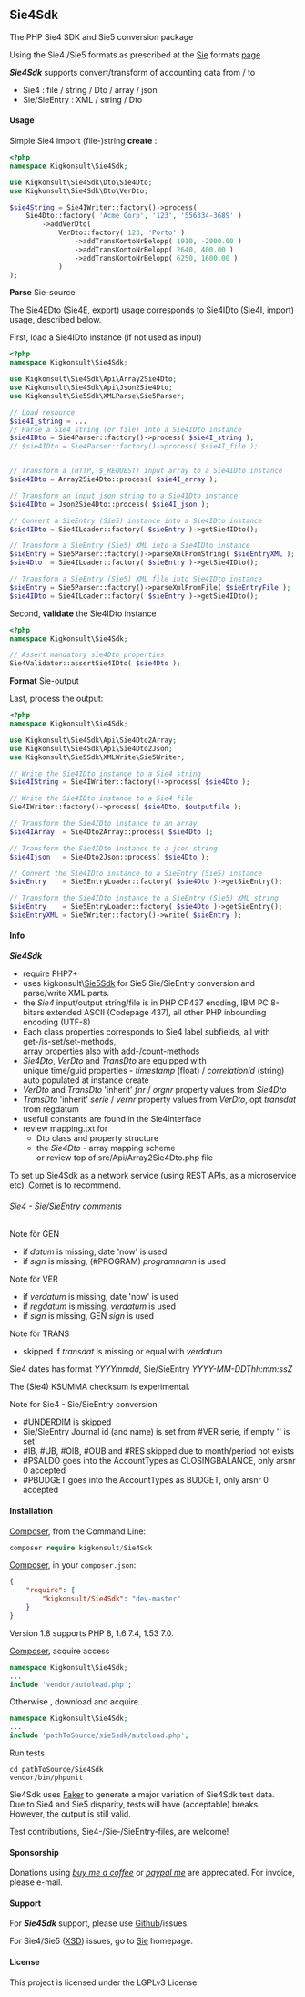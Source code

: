 ## Sie4Sdk

The PHP Sie4 SDK and Sie5 conversion package

Using the Sie4 /Sie5 formats as prescribed at the [Sie] formats [page]

__*Sie4Sdk*__ supports convert/transform of accounting data from / to
- Sie4 : file / string / Dto / array / json
- Sie/SieEntry : XML / string / Dto


#### Usage

Simple Sie4 import (file-)string __create__ :
```php
<?php
namespace Kigkonsult\Sie4Sdk;

use Kigkonsult\Sie4Sdk\Dto\Sie4Dto;
use Kigkonsult\Sie4Sdk\Dto\VerDto;

$sie4String = Sie4IWriter::factory()->process(
    Sie4Dto::factory( 'Acme Corp', '123', '556334-3689' )
        ->addVerDto(
            VerDto::factory( 123, 'Porto' )
                ->addTransKontoNrBelopp( 1910, -2000.00 )
                ->addTransKontoNrBelopp( 2640, 400.00 )
                ->addTransKontoNrBelopp( 6250, 1600.00 )
            )
);
```

__Parse__ Sie-source

The Sie4EDto (Sie4E, export) usage corresponds to Sie4IDto (Sie4I, import) usage, described below. 

First, load a Sie4IDto instance (if not used as input)

```php
<?php
namespace Kigkonsult\Sie4Sdk;

use Kigkonsult\Sie4Sdk\Api\Array2Sie4Dto;
use Kigkonsult\Sie4Sdk\Api\Json2Sie4Dto;
use Kigkonsult\Sie5Sdk\XMLParse\Sie5Parser;

// Load resource
$sie4I_string = ...
// Parse a Sie4 string (or file) into a Sie4IDto instance
$sie4IDto = Sie4Parser::factory()->process( $sie4I_string );
// $sie4IDto = Sie4Parser::factory()->process( $sie4I_file );


// Transform a (HTTP, $_REQUEST) input array to a Sie4IDto instance
$sie4IDto = Array2Sie4Dto::process( $sie4I_array );

// Transform an input json string to a Sie4IDto instance
$sie4IDto = Json2Sie4Dto::process( $sie4I_json );

// Convert a SieEntry (Sie5) instance into a Sie4IDto instance
$sie4IDto = Sie4ILoader::factory( $sieEntry )->getSie4IDto();

// Transform a SieEntry (Sie5) XML into a Sie4IDto instance
$sieEntry = Sie5Parser::factory()->parseXmlFromString( $sieEntryXML );
$sie4Dto  = Sie4ILoader::factory( $sieEntry )->getSie4IDto();

// Transform a SieEntry (Sie5) XML file into Sie4IDto instance
$sieEntry = Sie5Parser::factory()->parseXmlFromFile( $sieEntryFile );
$sie4IDto = Sie4ILoader::factory( $sieEntry )->getSie4IDto();
```

Second, __validate__ the Sie4IDto instance

```php
<?php
namespace Kigkonsult\Sie4Sdk;

// Assert mandatory sie4Dto properties
Sie4Validator::assertSie4IDto( $sie4Dto );
```


__Format__ Sie-output


Last, process the output:

```php
<?php
namespace Kigkonsult\Sie4Sdk;

use Kigkonsult\Sie4Sdk\Api\Sie4Dto2Array;
use Kigkonsult\Sie4Sdk\Api\Sie4Dto2Json;
use Kigkonsult\Sie5Sdk\XMLWrite\Sie5Writer;

// Write the Sie4IDto instance to a Sie4 string
$sie4IString = Sie4IWriter::factory()->process( $sie4Dto );

// Write the Sie4IDto instance to a Sie4 file
Sie4IWriter::factory()->process( $sie4Dto, $outputfile );

// Transform the Sie4IDto instance to an array
$sie4IArray  = Sie4Dto2Array::process( $sie4Dto );

// Transform the Sie4IDto instance to a json string
$sie4Ijson   = Sie4Dto2Json::process( $sie4Dto );

// Convert the Sie4IDto instance to a SieEntry (Sie5) instance
$sieEntry    = Sie5EntryLoader::factory( $sie4Dto )->getSieEntry();

// Transform the Sie4IDto instance to a SieEntry (Sie5) XML string
$sieEntry    = Sie5EntryLoader::factory( $sie4Dto )->getSieEntry();
$sieEntryXML = Sie5Writer::factory()->write( $sieEntry );
```

#### Info

__*Sie4Sdk*__ 
- require PHP7+
- uses kigkonsult\\[Sie5Sdk] for Sie5 Sie/SieEntry conversion and parse/write XML parts.
- the _Sie4_ input/output string/file is in PHP CP437 encding, IBM PC 8-bitars extended ASCII (Codepage 437),
all other PHP inbounding encoding (UTF-8)
- Each class properties corresponds to Sie4 label subfields, all with get-/is-set/set-methods,<br> 
  array properties also with add-/count-methods
- _Sie4Dto_, _VerDto_ and _TransDto_ are equipped with<br>
  unique time/guid properties - _timestamp_ (float) / _correlationId_ (string)<br>
  auto populated at instance create
- _VerDto_ and _TransDto_ 'inherit' _fnr_ / _orgnr_ property values from _Sie4Dto_
- _TransDto_ 'inherit' _serie_ / _vernr_ property values from _VerDto_, opt _transdat_ from regdatum 
- usefull constants are found in the Sie4Interface
- review mapping.txt for
  - Dto class and property structure
  - the _Sie4Dto_ - array mapping scheme<br>
  or review top of src/Api/Array2Sie4Dto.php file


To set up Sie4Sdk as a network service (using REST APIs, as a microservice etc), [Comet] is to recommend.


###### Sie4 - Sie/SieEntry comments

Note för GEN
* if _datum_ is missing, date 'now' is used
* if _sign_ is missing, (#PROGRAM) _programnamn_ is used

Note för VER
* if _verdatum_ is missing, date 'now' is used
* if _regdatum_ is missing, _verdatum_ is used
* if _sign_ is missing, GEN _sign_ is used

Note för TRANS
* skipped if _transdat_ is missing or equal with _verdatum_

Sie4 dates has format _YYYYmmdd_, Sie/SieEntry _YYYY-MM-DDThh:mm:ssZ_

The (Sie4) KSUMMA checksum is experimental.

Note for Sie4 - Sie/SieEntry conversion
* \#UNDERDIM is skipped
* Sie/SieEntry Journal id (and name) is set from #VER serie, if empty '' is set
* \#IB, #UB, #OIB, #OUB and #RES skipped due to month/period not exists
* \#PSALDO goes into the AccountTypes as CLOSINGBALANCE, only arsnr 0 accepted
* \#PBUDGET goes into the AccountTypes as BUDGET, only arsnr 0 accepted

#### Installation

[Composer], from the Command Line:

``` php
composer require kigkonsult/Sie4Sdk
```

[Composer], in your `composer.json`:

``` json
{
    "require": {
        "kigkonsult/Sie4Sdk": "dev-master"
    }
}
```
Version 1.8 supports PHP 8, 1.6 7.4, 1.53 7.0.

[Composer], acquire access
``` php
namespace Kigkonsult\Sie4Sdk;
...
include 'vendor/autoload.php';
```


Otherwise , download and acquire..

``` php
namespace Kigkonsult\Sie4Sdk;
...
include 'pathToSource/sie5sdk/autoload.php';
```

Run tests
```
cd pathToSource/Sie4Sdk
vendor/bin/phpunit
```
Sie4Sdk uses [Faker] to generate a major variation of Sie4Sdk test data.<br>
Due to Sie4 and Sie5 disparity, tests will have (acceptable) breaks.
However, the output is still valid.

Test contributions, Sie4-/Sie-/SieEntry-files, are welcome!


#### Sponsorship
Donations using _[buy me a coffee]_ or _[paypal me]_ are appreciated.
For invoice, please e-mail.


#### Support

For __*Sie4Sdk*__ support, please use [Github]/issues.

For Sie4/Sie5 ([XSD]) issues, go to [Sie] homepage.


#### License

This project is licensed under the LGPLv3 License


[buy me a coffee]:https://www.buymeacoffee.com/kigkonsult
[paypal me]:https://paypal.me/kigkonsult
[Composer]:https://getcomposer.org/
[Comet]:https://github.com/gotzmann/comet
[DsigSdk]:https://github.com/iCalcreator/dsigsdk
[Faker]:https://github.com/fzaninotto/Faker
[Github]:https://github.com/iCalcreator/Sie4Sdk/issues
[Sie5Sdk]:https://github.com/iCalcreator/SieSdk
[page]:https://sie.se/format/
[Sie]:http://www.sie.se
[XSD]:http://www.sie.se/sie5.xsd

[comment]: # (This file is part of Sie4Sdk, The PHP Sie4I SDK and Sie5 conversion package. Copyright 2021 Kjell-Inge Gustafsson, kigkonsult, All rights reserved, licence LGPLv3)
